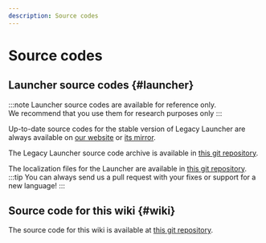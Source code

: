 ```yaml
---
description: Source codes
---
```

# Source codes
## Launcher source codes {#launcher}
:::note
Launcher source codes are available for reference only.  
We recommend that you use them for research purposes only
:::

Up-to-date source codes for the stable version of Legacy Launcher are always available on [our website](https://llaun.ch/source) or [its mirror](https://lln4.ru/source).

The Legacy Launcher source code archive is available in [this git repository](https://github.com/LegacyLauncher/archive).

The localization files for the Launcher are available in [this git repository](https://github.com/LegacyLauncher/translations).
:::tip
You can always send us a pull request with your fixes or support for a new language!
:::

## Source code for this wiki {#wiki}
The source code for this wiki is available at [this git repository](https://github.com/LegacyLauncher/docs/).